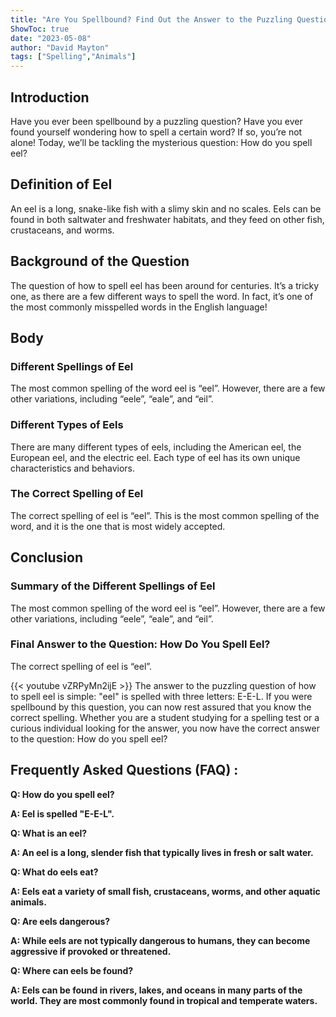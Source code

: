 ```yaml
---
title: "Are You Spellbound? Find Out the Answer to the Puzzling Question: How Do You Spell Eel!"
ShowToc: true 
date: "2023-05-08"
author: "David Mayton" 
tags: ["Spelling","Animals"]
---
```

## Introduction 

Have you ever been spellbound by a puzzling question? Have you ever found yourself wondering how to spell a certain word? If so, you’re not alone! Today, we’ll be tackling the mysterious question: How do you spell eel?

## Definition of Eel

An eel is a long, snake-like fish with a slimy skin and no scales. Eels can be found in both saltwater and freshwater habitats, and they feed on other fish, crustaceans, and worms.

## Background of the Question

The question of how to spell eel has been around for centuries. It’s a tricky one, as there are a few different ways to spell the word. In fact, it’s one of the most commonly misspelled words in the English language!

## Body

### Different Spellings of Eel

The most common spelling of the word eel is “eel”. However, there are a few other variations, including “eele”, “eale”, and “eil”.

### Different Types of Eels

There are many different types of eels, including the American eel, the European eel, and the electric eel. Each type of eel has its own unique characteristics and behaviors.

### The Correct Spelling of Eel

The correct spelling of eel is “eel”. This is the most common spelling of the word, and it is the one that is most widely accepted.

## Conclusion

### Summary of the Different Spellings of Eel

The most common spelling of the word eel is “eel”. However, there are a few other variations, including “eele”, “eale”, and “eil”.

### Final Answer to the Question: How Do You Spell Eel?

The correct spelling of eel is “eel”.

{{< youtube vZRPyMn2ijE >}} 
The answer to the puzzling question of how to spell eel is simple: "eel" is spelled with three letters: E-E-L. If you were spellbound by this question, you can now rest assured that you know the correct spelling. Whether you are a student studying for a spelling test or a curious individual looking for the answer, you now have the correct answer to the question: How do you spell eel?

## Frequently Asked Questions (FAQ) :
**Q: How do you spell eel?**

**A: Eel is spelled "E-E-L".**

**Q: What is an eel?**

**A: An eel is a long, slender fish that typically lives in fresh or salt water.**

**Q: What do eels eat?**

**A: Eels eat a variety of small fish, crustaceans, worms, and other aquatic animals.**

**Q: Are eels dangerous?**

**A: While eels are not typically dangerous to humans, they can become aggressive if provoked or threatened.**

**Q: Where can eels be found?**

**A: Eels can be found in rivers, lakes, and oceans in many parts of the world. They are most commonly found in tropical and temperate waters.**





